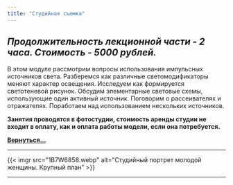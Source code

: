 ```yaml
---
title: "Студийная съемка"
---
```


*Продолжительность лекционной части - 2 часа. Стоимость - 5000 рублей.*
---
В этом модуле рассмотрим вопросы использования импульсных источников света. Разберемся как различные светомодификаторы меняют характер освещения. Исследуем как формируется светотеневой рисунок. Обсудим элементарные световые схемы, использующие один активный источник. Поговорим о рассеивателях и отражателях. Поработаем над использованием нескольких источников.

**Занятия проводятся в фотостудии, стоимость аренды студии не входит в оплату, как и оплата работы модели, если она потребуется.**

**[Вернуться...](/training)**

---
{{< imgr src="1B7W6858.webp" alt="Студийный портрет молодой женщины. Крупный план" >}}

---
